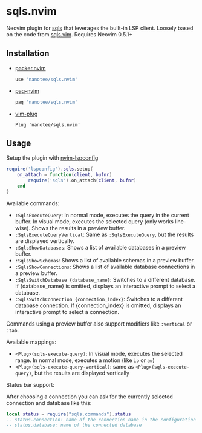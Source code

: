 # sqls.nvim

Neovim plugin for [sqls](https://github.com/lighttiger2505/sqls) that leverages the built-in LSP client. Loosely based on the code from [sqls.vim](https://github.com/lighttiger2505/sqls.vim). Requires Neovim 0.5.1+

## Installation

- [packer.nvim](https://github.com/wbthomason/packer.nvim)
    ```lua
    use 'nanotee/sqls.nvim'
    ```
- [paq-nvim](https://github.com/savq/paq-nvim)
    ```lua
    paq 'nanotee/sqls.nvim'
    ```
- [vim-plug](https://github.com/junegunn/vim-plug)
    ```vim
    Plug 'nanotee/sqls.nvim'
    ```

## Usage

Setup the plugin with [nvim-lspconfig](https://github.com/neovim/nvim-lspconfig)

```lua
require('lspconfig').sqls.setup{
    on_attach = function(client, bufnr)
        require('sqls').on_attach(client, bufnr)
    end
}
```

Available commands:

- `:SqlsExecuteQuery`: In normal mode, executes the query in the current buffer. In visual mode, executes the selected query (only works line-wise). Shows the results in a preview buffer.
- `:SqlsExecuteQueryVertical`: Same as `:SqlsExecuteQuery`, but the results are displayed vertically.
- `:SqlsShowDatabases`: Shows a list of available databases in a preview buffer.
- `:SqlsShowSchemas`: Shows a list of available schemas in a preview buffer.
- `:SqlsShowConnections`: Shows a list of available database connections in a preview buffer.
- `:SqlsSwitchDatabase {database_name}`: Switches to a different database. If {database_name} is omitted, displays an interactive prompt to select a database.
- `:SqlsSwitchConnection {connection_index}`: Switches to a different database connection. If {connection_index} is omitted, displays an interactive prompt to select a connection.

Commands using a preview buffer also support modifiers like `:vertical` or `:tab`.

Available mappings:

- `<Plug>(sqls-execute-query)`: In visual mode, executes the selected range. In normal mode, executes a motion (like `ip` or `aw`)
- `<Plug>(sqls-execute-query-vertical)`: same as `<Plug>(sqls-execute-query)`, but the results are displayed vertically

Status bar support:

After choosing a connection you can ask for the currently selected connection
and database like this:

```lua
local status = require("sqls.commands").status
-- status.connection: name of the connection name in the configuration file
-- status.database: name of the connected database
```
